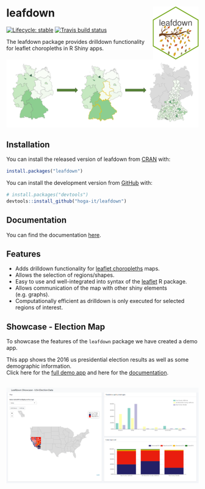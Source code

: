 
<!-- README.md is generated from README.Rmd. Please edit that file -->

# leafdown <a><img src='man/figures/hex-leafdown.png' align="right" height="139" /></a>

<!-- badges: start -->

[![Lifecycle:
stable](https://img.shields.io/badge/lifecycle-stable-brightgreen.svg)](https://lifecycle.r-lib.org/articles/stages.html#stable)
[![Travis build
status](https://travis-ci.com/hoga-it/leafdown.svg?branch=master)](https://travis-ci.com/hoga-it/leafdown)
<!-- badges: end -->

The leafdown package provides drilldown functionality for leaflet
choropleths in R Shiny apps.

<img src='man/figures/select_drilldown.PNG'/>

## Installation

You can install the released version of leafdown from
[CRAN](https://CRAN.R-project.org) with:

``` r
install.packages("leafdown")
```

You can install the development version from
[GitHub](https://github.com/) with:

``` r
# install.packages("devtools")
devtools::install_github("hoga-it/leafdown")
```

## Documentation

You can find the documentation
[here](https://hoga-it.github.io/leafdown/index.html).

## Features

-   Adds drilldown functionality for [leaflet
    choropleths](https://rstudio.github.io/leaflet/choropleths.html)
    maps.
-   Allows the selection of regions/shapes.
-   Easy to use and well-integrated into syntax of the
    [leaflet](https://rstudio.github.io/leaflet/) R package.
-   Allows communication of the map with other shiny elements
    (e.g. graphs).
-   Computationally efficient as drilldown is only executed for selected
    regions of interest.

## Showcase - Election Map

To showcase the features of the `leafdown` package we have created a
demo app. <br>

This app shows the 2016 us presidential election results as well as some
demographic information.<br> Click here for the [full demo
app](https://pega.shinyapps.io/election16/) and here for the
[documentation](https://hoga-it.github.io/leafdown/articles/Showcase_electionapp.html).
<br> <br>

<img src='man/figures/app_election_map.png'/>
